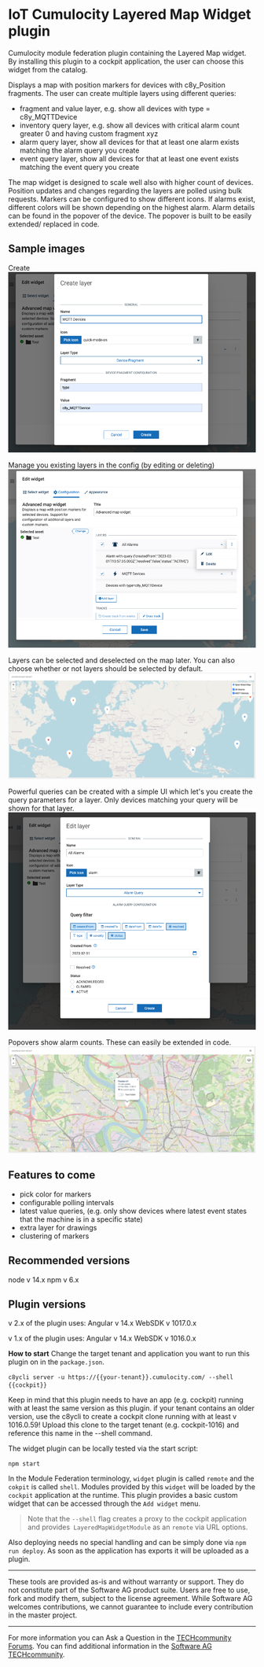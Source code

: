 # IoT Cumulocity Layered Map Widget plugin
Cumulocity module federation plugin containing the Layered Map widget. By installing this plugin to a cockpit application, the user can choose this widget from the catalog.

Displays a map with position markers for devices with c8y_Position fragments. The user can create multiple layers using different queries:
- fragment and value layer, e.g. show all devices with type = c8y_MQTTDevice
- inventory query layer, e.g. show all devices with critical alarm count greater 0 and having custom fragment xyz
- alarm query layer, show all devices for that at least one alarm exists matching the alarm query you create
- event query layer, show all devices for that at least one event exists matching the event query you create

The map widget is designed to scale well also with higher count of devices. Position updates and changes regarding the layers are polled using bulk requests.
Markers can be configured to show different icons. If alarms exist, different colors will be shown depending on the highest alarm.
Alarm details can be found in the popover of the device. The popover is built to be easily extended/ replaced in code.


## Sample images

Create
![alt Create device fragment layer example](/docs/create-device-fragment-layer.png)

Manage you existing layers in the config (by editing or deleting)
![alt Manage layers](/docs/widget-config.png)

Layers can be selected and deselected on the map later. You can also choose whether or not layers should be selected by default.
![alt Layers](/docs/layers.png)

Powerful queries can be created with a simple UI which let's you create the query parameters for a layer. Only devices matching your query will be shown for that layer.
![alt Alarm query layer example](/docs/edit-alarm-layer.png)

Popovers show alarm counts. These can easily be extended in code.
![alt Popover example](/docs/popover-example.png)

## Features to come

- pick color for markers
- configurable polling intervals
- latest value queries, (e.g. only show devices where latest event states that the machine is in a specific state)
- extra layer for drawings
- clustering of markers

## Recommended versions
node v 14.x
npm v 6.x

## Plugin versions
v 2.x of the plugin uses:
Angular v 14.x
WebSDK v 1017.0.x

v 1.x of the plugin uses:
Angular v 14.x
WebSDK v 1016.0.x

**How to start**
Change the target tenant and application you want to run this plugin on in the `package.json`.

```
c8ycli server -u https://{{your-tenant}}.cumulocity.com/ --shell {{cockpit}}
```
Keep in mind that this plugin needs to have an app (e.g. cockpit) running with at least the same version as this plugin. if your tenant contains an older version, use the c8ycli to create a cockpit clone running with at least v 1016.0.59! Upload this clone to the target tenant (e.g. cockpit-1016) and reference this name in the --shell command.

The widget plugin can be locally tested via the start script:

```
npm start
```

In the Module Federation terminology, `widget` plugin is called `remote` and the `cokpit` is called `shell`. Modules provided by this `widget` will be loaded by the `cockpit` application at the runtime. This plugin provides a basic custom widget that can be accessed through the `Add widget` menu.

> Note that the `--shell` flag creates a proxy to the cockpit application and provides` LayeredMapWidgetModule` as an `remote` via URL options.

Also deploying needs no special handling and can be simply done via `npm run deploy`. As soon as the application has exports it will be uploaded as a plugin.

------------------------------
These tools are provided as-is and without warranty or support. They do not constitute part of the Software AG product suite. Users are free to use, fork and modify them, subject to the license agreement. While Software AG welcomes contributions, we cannot guarantee to include every contribution in the master project.
_____________________
For more information you can Ask a Question in the [TECHcommunity Forums](http://tech.forums.softwareag.com/techjforum/forums/list.page?product=cumulocity).
You can find additional information in the [Software AG TECHcommunity](http://techcommunity.softwareag.com/home/-/product/name/cumulocity).

